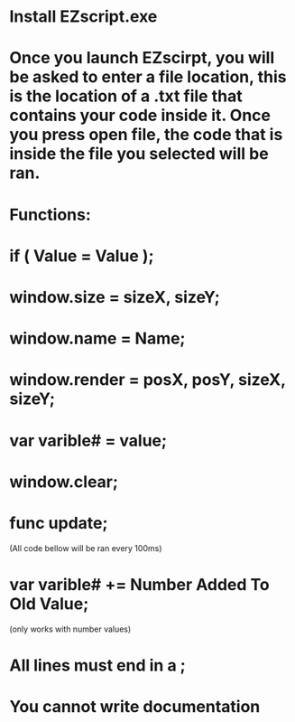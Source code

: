 # Install EZscript.exe
#
# Once you launch EZscirpt, you will be asked to enter a file location, this is the location of a .txt file that contains your code inside it. Once you press open file, the code that is inside the file you selected will be ran.
#
# Functions:
# if ( Value = Value );
# window.size = sizeX, sizeY;
# window.name = Name;
# window.render = posX, posY, sizeX, sizeY;
# var varible# = value;
# window.clear;
# func update;
(All code bellow will be ran every 100ms)
# var varible# += Number Added To Old Value; 
(only works with number values)
#
#
# All lines must end in a ;
# You cannot write documentation

